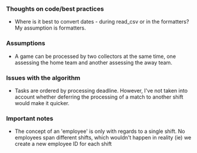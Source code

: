 ### Thoughts on code/best practices

* Where is it best to convert dates - during read_csv or in the formatters? My assumption is formatters.

### Assumptions

* A game can be processed by two collectors at the same time, one assessing the home team and another assessing the away
  team.

### Issues with the algorithm

* Tasks are ordered by processing deadline. However, I've not taken into account whether deferring the processing of a
  match to another shift would make it quicker.

### Important notes

* The concept of an 'employee' is only with regards to a single shift. No employees span different shifts, which
  wouldn't happen in reality (ie) we create a new employee ID for each shift

